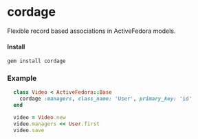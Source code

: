 cordage
=======

Flexible record based associations in ActiveFedora models.


#### Install

```
gem install cordage
```

### Example

```ruby
  class Video < ActiveFedora::Base
    cordage :managers, class_name: 'User', primary_key: 'id'
  end
```

```ruby
  video = Video.new
  video.managers << User.first
  video.save
```

